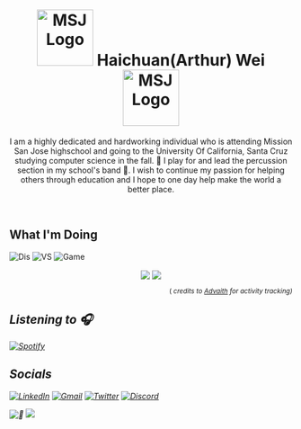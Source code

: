 <!--Intro-->
<h1 align="center">
<img src="https://cdn.schoolloop.com/uimgcdn/aHR0cHM6Ly9taXNzaW9uLWZ1c2QtY2Euc2Nob29sbG9vcC5jb20vdWltZy9maWxlLzE1MDAxNzg5NzE3NzgvMTQ1NjgyNTI3Njg4OS83NTk2NTAzNTIzNzcwMjIxNDcyLnBuZw==" alt="MSJ Logo" width="100" height="100">
    Haichuan(Arthur) Wei
   <img src="https://upload.wikimedia.org/wikipedia/commons/d/d8/SDS_UCSantaCruz_RedwoodSlug_WhiteGround.png" alt="MSJ Logo" width="100" height="100">
</h1> 
<p align="center"> I am a highly dedicated and hardworking individual who is attending Mission San Jose highschool and going to the University Of California, Santa Cruz studying computer science in the fall. 🥁 I play for and lead the percussion section in my school's band 🥁. I wish to continue my passion for helping others through education and I hope to one day help make the world a better place. </p><br>
<h2> What I'm Doing </h2>

![Dis][Disstat-shield] ![VS][vsstat-shield] ![Game][gamestat-shield] 



<div align="center">
  <a>
  <img align="center" src="https://github-readme-stats.vercel.app/api?username=Arthur-Systems&show_icons=true&theme=vue-dark&count_private=true&hide=contribs&hide_border=false"/> </a>
<a><img align="center" src="https://github-readme-stats.vercel.app/api/top-langs/?username=Arthur-Systems&langs_count=6&theme=vue-dark&layout=compact" /></a>
</div>
<p align="right"> <small>( <i>credits to <a href="https://github.com/advaith1">Advaith</a> for activity tracking) </small></p>
<h2> Listening to 🎧 </h2>

  [![Spotify][Spotify-shield]][Spotify-url]
<h2> Socials </h2>

 [![LinkedIn][linkedin-shield]][linkedin-url] [![Gmail][Gmail-shield]][Gmail-url] [![Twitter][Twitter-shield]][Twitter-url] [![Discord][Discord-shield]][Discord-url]

![👀][tracker-shield]
![](https://hit.yhype.me/github/profile?user_id=38866915)
<!-- Shields -->
[linkedin-shield]: https://img.shields.io/badge/LinkedIn-0077B5?style=for-the-badge&logo=linkedin&logoColor=white
[Gmail-shield]: https://img.shields.io/badge/Gmail-D14836?style=for-the-badge&logo=gmail&logoColor=white
[Twitter-shield]:https://img.shields.io/badge/Twitter-1DA1F2?style=for-the-badge&logo=twitter&logoColor=white
[Discord-shield]:https://img.shields.io/badge/Discord-7289DA?style=for-the-badge&logo=discord&logoColor=white
[tracker-shield]:https://komarev.com/ghpvc/?username=Arthur-Systems&style=flat-square
[Spotify-shield]:https://novatorem-three-weld.vercel.app/api/spotify 
[Langs-shield]:https://github-readme-stats.vercel.app/api/top-langs/?username=Arthur-Systems&langs_count=6&theme=vue-dark&layout=compact
[Disstat-shield]:https://dev.discordprofiles.me/badge/status/544361029434605578?style=flat-square
[vsstat-shield]:https://dev.discordprofiles.me/badge/vscode/544361029434605578?style=flat-square
[gamestat-shield]:https://dev.discordprofiles.me/badge/playing/544361029434605578?style=flat-square

<!-- Links -->
[stats-url]:https://github-readme-stats.vercel.app/api?username=Arthur-Systems&show_icons=true&theme=vue-dark&count_private=true&hide=contribs&hide_border=false
[linkedin-url]: https://www.linkedin.com/in/haichuanwei/
[Gmail-url]: https://mail.google.com/mail/?view=cm&source=mailto&to=arthur.wei50@gmail.com
[Twitter-url]:https://twitter.com/intent/user?screen_name=WeiHaichuan
[Discord-url]:https://discordapp.com/users/544361029434605578
[Spotify-url]:https://open.spotify.com/user/22qxmelpc5gmkycawd5zkuwfq
[Langs-url]:https://github.com/Arthur-Systems/




